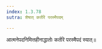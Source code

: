 ```yaml
---
index: 1.3.78
sutra: शेषात् कर्तरि परस्मैपदम्

---
```

आत्मनेपदनिमित्तहीनाद्धातोः कर्तरि परस्मैपदं स्यात्॥